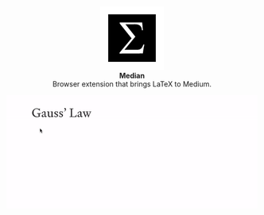 <p align="center">
  <img src="./src/icons/icon128.png">
  <br />
  <strong>Median</strong>
  <br />
  <span>Browser extension that brings LaTeX to Medium.</span>
</p>

![Median demo](./assets/demo.gif)
